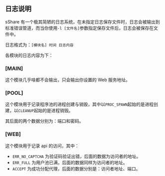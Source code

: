 ## 日志说明

sShare 有一个极其简陋的日志系统，在未指定日志保存文件时，日志会被输出到标准错误管道，而当你使用`-l [文件名]`参数指定保存文件后，日志会被保存在文件中。

日志格式为：`[模块名] 时间 日志内容`

各模块的日志内容为下：

### [MAIN]

这个模块几乎啥都不会输出，只会输出你设置的 Web 服务地址。

### [POOL]

这个模块用于记录程序池的进程创建与销毁，其中以`PROC_SPAWN`起始的是进程创建，以`CLEANUP`起始的是进程销毁。

其后面的两个数据分别为：端口和密码。

### [WEB]

这个模块用于记录 api 的访问，其中：

-  `ERR_NO_CAPTCHA` 为验证码验证出错，后面的数据为访问者的地址。
-  `ERR_FULL` 为用户池已满，后面的数据同样为访问者的地址。
-  `ACCEPT` 为成功分配代理，后面的数据分别是：访问者地址、端口。

